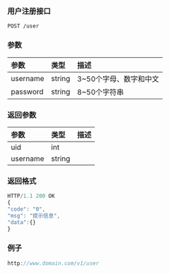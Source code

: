 ### 用户注册接口

```
POST /user
```

### 参数

| **参数** | **类型** | **描述** |
| :--- | :--- | :--- |
| username | string | 3~50个字母、数字和中文 |
| password | string | 8~50个字符串 |

### 返回参数

| **参数** | **类型** | **描述** |
| :--- | :--- | :--- |
| uid | int |  |
| username | string |  |

### 返回格式

```js
HTTP/1.1 200 OK
{
"code": "0",
"msg": "提示信息",
"data":{}
}
```

### 例子

```js
http://www.domain.com/v1/user
```



